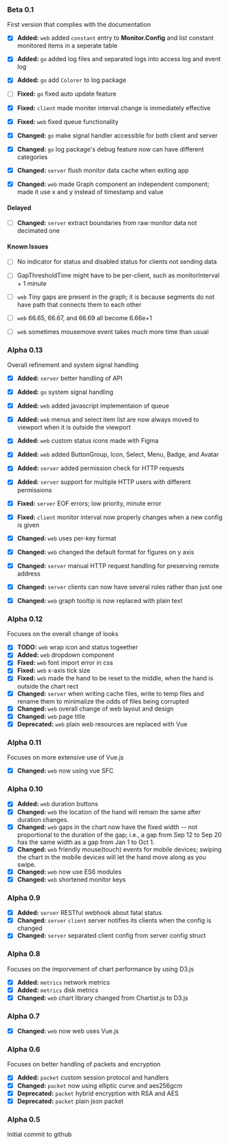 ### Beta 0.1

First version that complies with the documentation

- [x] **Added:** `web` added `constant` entry to **Monitor.Config** and list constant monitored items in a seperate table
- [x] **Added:** `go` added log files and separated logs into access log and event log
- [x] **Added:** `go` add `Colorer` to log package
- [ ] **Fixed:** `go` fixed auto update feature
- [x] **Fixed:** `client` made moniter interval change is immediately effective
- [x] **Fixed:** `web` fixed queue functionality
- [x] **Changed:** `go` make signal handler accessible for both client and server
- [x] **Changed:** `go` log package's debug feature now can have different categories
- [x] **Changed:** `server` flush monitor data cache when exiting app
- [x] **Changed:** `web` made Graph component an independent component; made it use x and y instead of timestamp and value


#### Delayed

- [ ] **Changed:** `server` extract boundaries from raw monitor data not decimated one


#### Known Issues

- [ ] No indicator for status and disabled status for clients not sending data
- [ ] GapThresholdTime might have to be per-client, such as monitorInterval + 1 minute
- [ ] `web` Tiny gaps are present in the graph; it is because segments do not have path that connects them to each other
- [ ] `web` 66.65, 66.67, and 66.69 all become 6.66e+1
- [ ] `web` sometimes mousemove event takes much more time than usual


### Alpha 0.13

Overall refinement and system signal handling

- [x] **Added:** `server` better handling of API
- [x] **Added:** `go` system signal handling
- [x] **Added:** `web` added javascript implementaion of queue
- [x] **Added:** `web` menus and select item list are now always moved to viewport when it is outside the viewport
- [x] **Added:** `web` custom status icons made with Figma
- [x] **Added:** `web` added ButtonGroup, Icon, Select, Menu, Badge, and Avatar
- [x] **Added:** `server` added permission check for HTTP requests
- [x] **Added:** `server` support for multiple HTTP users with different permissions
- [x] **Fixed:** `server` EOF errors; low priority, minute error
- [x] **Fixed:** `client` monitor interval now properly changes when a new config is given
- [x] **Changed:** `web` uses per-key format
- [x] **Changed:** `web` changed the default format for figures on y axis
- [x] **Changed:** `server` manual HTTP request handling for preserving remote address
- [x] **Changed:** `server` clients can now have several roles rather than just one
- [x] **Changed:** `web` graph tooltip is now replaced with plain text


### Alpha 0.12

Focuses on the overall change of looks

- [x] **TODO:** `web` wrap icon and status togeether
- [x] **Added:** `web` dropdown component
- [x] **Fixed:** `web` font import error in css
- [x] **Fixed:** `web` x-axis tick size
- [x] **Fixed:** `web` made the hand to be reset to the middle, when the hand is outside the chart rect
- [x] **Changed:** `server` when writing cache files, write to temp files and rename them to minimalize the odds of files being corrupted
- [x] **Changed:** `web` overall change of web layout and design
- [x] **Changed:** `web` page title
- [x] **Deprecated:** `web` plain web resources are replaced with Vue

### Alpha 0.11

Focuses on more extensive use of Vue.js

- [x] **Changed:** `web` now using vue SFC

### Alpha 0.10

- [x] **Added:** `web` duration buttons
- [x] **Changed:** `web` the location of the hand will remain the same after duration changes.
- [x] **Changed:** `web` gaps in the chart now have the fixed width -- not proportional to the duration of the gap; i.e., a gap from Sep 12 to Sep 20 has the same width as a gap from Jan 1 to Oct 1.
- [x] **Changed:** `web` friendly mouse(touch) events for mobile devices; swiping the chart in the mobile devices will let the hand move along as you swipe.
- [x] **Changed:** `web` now use ES6 modules
- [x] **Changed:** `web` shortened monitor keys

### Alpha 0.9

- [x] **Added:** `server` RESTful webhook about fatal status
- [x] **Changed:** `server` `client` server notifies its clients when the config is changed
- [x] **Changed:** `server` separated client config from server config struct

### Alpha 0.8

Focuses on the imporvement of chart performance by using D3.js

- [x] **Added:** `metrics` network metrics
- [x] **Added:** `metrics` disk metrics
- [x] **Changed:** `web` chart library changed from Chartist.js to D3.js

### Alpha 0.7

- [x] **Changed:** `web` now web uses Vue.js

### Alpha 0.6

Focuses on better handling of packets and encryption

- [x] **Added:** `packet` custom session protocol and handlers
- [x] **Changed:** `packet` now using elliptic curve and aes256gcm
- [x] **Deprecated:** `packet` hybrid encryption with RSA and AES
- [x] **Deprecated:** `packet` plain json packet

### Alpha 0.5

Initial commit to github